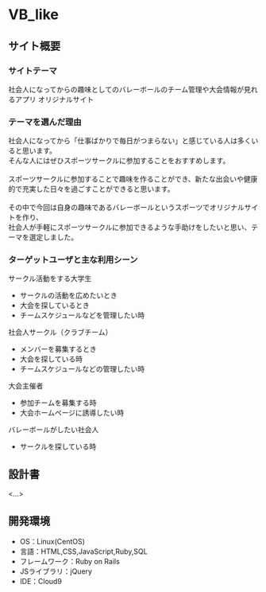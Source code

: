 # VB_like

## サイト概要
### サイトテーマ
社会人になってからの趣味としてのバレーボールのチーム管理や大会情報が見れるアプリ
オリジナルサイト

### テーマを選んだ理由
社会人になってから「仕事ばかりで毎日がつまらない」と感じている人は多くいると思います。<br>
そんな人にはぜひスポーツサークルに参加することをおすすめします。<br><br>
スポーツサークルに参加することで趣味を作ることができ、新たな出会いや健康的で充実した日々を過ごすことができると思います。<br><br>
その中で今回は自身の趣味であるバレーボールというスポーツでオリジナルサイトを作り、<br>
社会人が手軽にスポーツサークルに参加できるような手助けをしたいと思い、テーマを選定しました。<br>

### ターゲットユーザと主な利用シーン

サークル活動をする大学生
- サークルの活動を広めたいとき
- 大会を探しているとき
- チームスケジュールなどを管理したい時

社会人サークル（クラブチーム）
- メンバーを募集するとき
- 大会を探している時
- チームスケジュールなどの管理したい時

大会主催者
- 参加チームを募集する時
- 大会ホームページに誘導したい時

バレーボールがしたい社会人
- サークルを探している時


## 設計書
<...>

## 開発環境
- OS：Linux(CentOS)
- 言語：HTML,CSS,JavaScript,Ruby,SQL
- フレームワーク：Ruby on Rails
- JSライブラリ：jQuery
- IDE：Cloud9

